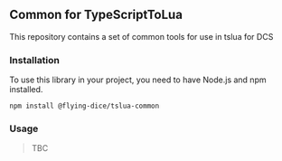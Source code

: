 ## Common for TypeScriptToLua

This repository contains a set of common tools for use in tslua for DCS

### Installation

To use this library in your project, you need to have Node.js and npm installed.

```shell
npm install @flying-dice/tslua-common
```

### Usage

> TBC